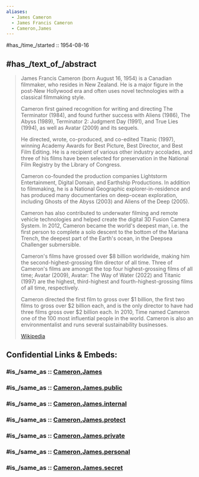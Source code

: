 ```yaml
---
aliases:
  - James Cameron
  - James Francis Cameron
  - Cameron,James 
---
```


#has_/time_/started :: 1954-08-16 

## #has_/text_of_/abstract 

> James Francis Cameron (born August 16, 1954) is a Canadian filmmaker, who resides in New Zealand. 
> He is a major figure in the post-New Hollywood era 
> and often uses novel technologies with a classical filmmaking style. 
> 
> Cameron first gained recognition for writing and directing The Terminator (1984), 
> and found further success with Aliens (1986), The Abyss (1989), Terminator 2: Judgment Day (1991), and True Lies (1994), as well as Avatar (2009) and its sequels. 
> 
> He directed, wrote, co-produced, and co-edited Titanic (1997), 
> winning Academy Awards for Best Picture, Best Director, and Best Film Editing. 
> He is a recipient of various other industry accolades, 
> and three of his films have been selected for preservation in the National Film Registry 
> by the Library of Congress.
>
> Cameron co-founded the production companies Lightstorm Entertainment, Digital Domain, 
> and Earthship Productions. 
> In addition to filmmaking, he is a National Geographic explorer-in-residence 
> and has produced many documentaries on deep-ocean exploration, 
> including Ghosts of the Abyss (2003) and Aliens of the Deep (2005). 
> 
> Cameron has also contributed to underwater filming and remote vehicle technologies 
> and helped create the digital 3D Fusion Camera System. 
> In 2012, Cameron became the world's deepest man, 
> i.e. the first person to complete a solo descent to the bottom of the Mariana Trench, 
> the deepest part of the Earth's ocean, in the Deepsea Challenger submersible.
>
> Cameron's films have grossed over $8 billion worldwide, 
> making him the second-highest-grossing film director of all time. 
> Three of Cameron's films are amongst the top four highest-grossing films of all time; Avatar (2009), Avatar: The Way of Water (2022) and Titanic (1997) are the highest, third-highest and fourth-highest-grossing films of all time, respectively. 
> 
> Cameron directed the first film to gross over $1 billion, 
> the first two films to gross over $2 billion each, 
> and is the only director to have had three films gross over $2 billion each. 
> In 2010, Time named Cameron one of the 100 most influential people in the world. 
> Cameron is also an environmentalist and runs several sustainability businesses.
>
> [Wikipedia](https://en.wikipedia.org/wiki/James%20Cameron) 


## Confidential Links & Embeds: 

### #is_/same_as :: [Cameron,James](Cameron,James.md) 

### #is_/same_as :: [Cameron,James.public](/_public/bio/People/Movie-Directors/Cameron,James.public.md) 

### #is_/same_as :: [Cameron,James.internal](/_internal/bio/People/Movie-Directors/Cameron,James.internal.md) 

### #is_/same_as :: [Cameron,James.protect](/_protect/bio/People/Movie-Directors/Cameron,James.protect.md) 

### #is_/same_as :: [Cameron,James.private](/_private/bio/People/Movie-Directors/Cameron,James.private.md) 

### #is_/same_as :: [Cameron,James.personal](/_personal/bio/People/Movie-Directors/Cameron,James.personal.md) 

### #is_/same_as :: [Cameron,James.secret](/_secret/bio/People/Movie-Directors/Cameron,James.secret.md)

